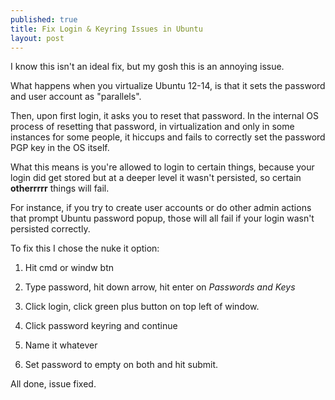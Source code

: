 ```yaml
---
published: true
title: Fix Login & Keyring Issues in Ubuntu
layout: post
---
```

I know this isn't an ideal fix, but my gosh this is an annoying issue.

What happens when you virtualize Ubuntu 12-14, is that it sets the password and user account as "parallels". 

Then, upon first login, it asks you to reset that password. In the internal OS process of resetting that password, in virtualization and only in some instances for some people, it hiccups and fails to correctly set the password PGP key in the OS itself. 

What this means is you're allowed to login to certain things, because your login did get stored but at a deeper level it wasn't persisted, so certain **otherrrrr** things will fail. 

For instance, if you try to create user accounts or do other admin actions that prompt Ubuntu password popup, those will all fail if your login wasn't persisted correctly.

To fix this I chose the nuke it option:

1. Hit cmd or windw btn

2. Type password, hit down arrow, hit enter on _Passwords and Keys_

3. Click login, click green plus button on top left of window.

4. Click password keyring and continue

5. Name it whatever

6. Set password to empty on both and hit submit.

All done, issue fixed. 